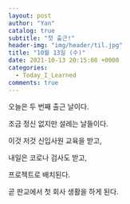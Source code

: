```yaml
---
layout: post
author: "Yan"
catalog: true
subtitle: "첫 출근!"
header-img: "img/header/til.jpg"
title: "10월 13일 (수)"
date: 2021-10-13 20:15:08 +0000
categories:
  - Today_I_Learned
comments: true
---
```


오늘은 두 번째 출근 날이다.  

조금 정신 없지만 설레는 날들이다.  

이것 저것 신입사원 교육을 받고,  

내일은 코로나 검사도 받고,  

프로젝트로 배치된다.  

곧 판교에서 첫 회사 생활을 하게 된다.